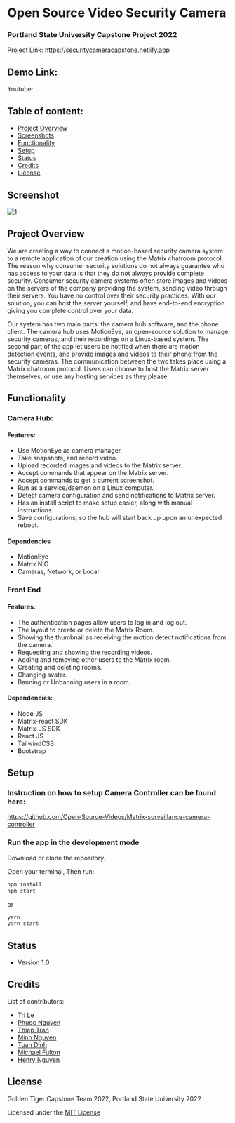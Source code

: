 # Open Source Video Security Camera

###  Portland State University Capstone Project 2022

Project Link: https://securitycameracapstone.netlify.app 

## Demo Link:

Youtube: 

## Table of content:

- [Project Overview](#project-overview)
- [Screenshots](#screenshot)
- [Functionality](#functionality)
- [Setup](#setup)
- [Status](#status)
- [Credits](#credits)
- [License](#license)

## Screenshot

![1](https://user-images.githubusercontent.com/20541596/171967227-24df30fc-bba2-41f8-b977-ebc6584b72f6.PNG)

## Project Overview
We are creating a way to connect a motion-based security camera system to a remote application of our creation using the Matrix chatroom protocol. The reason why consumer security solutions do not always guarantee who has access to your data is that they do not always provide complete security. Consumer security camera systems often store images and videos on the servers of the company providing the system, sending video through their servers. You have no control over their security practices. With our solution, you can host the server yourself, and have end-to-end encryption giving you complete control over your data.

Our system has two main parts: the camera hub software, and the phone client. The camera hub uses MotionEye, an open-source solution to manage security cameras, and their recordings on a Linux-based system. The second part of the app let users be notified when there are motion detection events, and provide images and videos to their phone from the security cameras. The communication between the two takes place using a Matrix chatroom protocol. Users can choose to host the Matrix server themselves, or use any hosting services as they please.

## Functionality
### Camera Hub:
#### Features:
- Use MotionEye as camera manager.
- Take snapshots, and record video.
- Upload recorded images and videos to the Matrix server.
- Accept commands that appear on the Matrix server.
- Accept commands to get a current screenshot.
- Run as a service/daemon on a Linux computer.
- Detect camera configuration and send notifications to Matrix server.
- Has an install script to make setup easier, along with manual instructions.
- Save configurations, so the hub will start back up upon an unexpected reboot.

#### Dependencies
- MotionEye
- Matrix NIO
- Cameras, Network, or Local

### Front End
#### Features:

- The authentication pages allow users to log in and log out.
- The layout to create or delete the Matrix Room.
- Showing the thumbnail as receiving the motion detect notifications from the camera.
- Requesting and showing the recording videos.
- Adding and removing other users to the Matrix room.
- Creating and deleting rooms.
- Changing avatar.
- Banning or Unbanning users in a room.

#### Dependencies:
- Node JS
- Matrix-react SDK
- Matrix-JS SDK
- React JS
- TailwindCSS
- Bootstrap

## Setup

### Instruction on how to setup Camera Controller can be found here:

https://github.com/Open-Source-Videos/Matrix-surveillance-camera-controller

### Run the app in the development mode

Download or clone the repository.

Open your terminal, Then run:

```bash
npm install
npm start
```
or
```bash
yarn
yarn start
```

## Status

- Version 1.0

## Credits
List of contributors:
- [Tri Le](a@pdx.edu)
- [Phuoc Nguyen](a@pdx.edu)
- [Thiep Tran](a@pdx.edu)
- [Minh Nguyen](a@pdx.edu)
- [Tuan Dinh](a@pdx.edu)
- [Michael Fulton](a@pdx.edu)
- [Henry Nguyen](a@pdx.edu)

## License
Golden Tiger Capstone Team 2022, Portland State University 2022

Licensed under the [MIT License](LICENSE)
